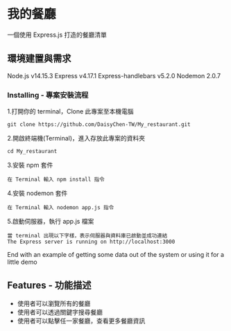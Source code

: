 # 我的餐廳

一個使用 Express.js 打造的餐廳清單

## 環境建置與需求

Node.js v14.15.3
Express v4.17.1
Express-handlebars v5.2.0
Nodemon 2.0.7

### Installing - 專案安裝流程

1.打開你的 terminal，Clone 此專案至本機電腦

```
git clone https://github.com/DaisyChen-TW/My_restaurant.git
```

2.開啟終端機(Terminal)，進入存放此專案的資料夾

```
cd My_restaurant
```

3.安裝 npm 套件

```
在 Terminal 輸入 npm install 指令
```

4.安裝 nodemon 套件

```
在 Terminal 輸入 nodemon app.js 指令
```

5.啟動伺服器，執行 app.js 檔案

```
當 terminal 出現以下字樣，表示伺服器與資料庫已啟動並成功連結
The Express server is running on http://localhost:3000
```

End with an example of getting some data out of the system or using it for a little demo

## Features - 功能描述

- 使用者可以瀏覽所有的餐廳
- 使用者可以透過關鍵字搜尋餐廳
- 使用者可以點擊任一家餐廳，查看更多餐廳資訊
